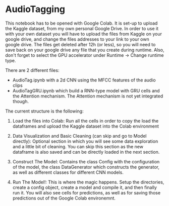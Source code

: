 # AudioTagging
This notebook has to be opened with Google Colab. It is set-up to upload the Kaggle dataset, from my own personal Google Drive. In order to use it with your own dataset you will have to upload the files from Kaggle on your google drive, and change the files addresses to your link to your own google drive. The files get deleted after 12h (or less), so you will need to save back on your google drive any file that you create during runtime. Also, don't forget to select the GPU accelerator under Runtime -> Change runtime type.

There are 2 different files:
- AudioTag.ipynb with a 2d CNN using the MFCC features of the audio clips
- AudioTagGRU.ipynb which build a RNN-type model with GRU cells and the Attention mechanism. The Attention mechanism is not yet integrated though.

The current structure is the following:

1) Load the files into Colab: 
Run all the cells in order to copy the load the dataframes and upload the Kaggle dataset into the Colab environment

2) Data Visualization and Basic Cleaning (can skip and go to Model directly):
Optional section in which you will see some data exploration and a little bit of cleaning. You can skip this section as the new dataframe is also saved and can be directly loaded in the next section.

3) Construct The Model:
Contains the class Config with the configuration of the model, the class DataGenerator which constructs the generator, as well as different classes for different CNN models.

4) Run The Model!:
This is where the magic happens. Setup the directories, create a config object, create a model and compile it, and then finally run it. You will also see cells for predictions, as well as for saving those predictions out of the Google Colab environemnt.
